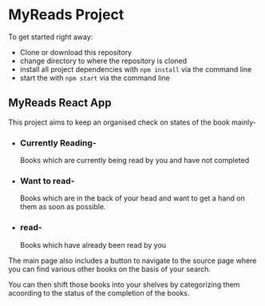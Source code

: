# MyReads Project

To get started right away:
* Clone or download this repository
* change directory to where the repository is cloned
* install all project dependencies with `npm install` via the command line
* start the with `npm start` via the command line

## MyReads React App

This project aims to keep an organised check on states of the book mainly-
* ### Currently Reading-
    Books which are currently being read by you and have not completed
* ### Want to read-
    Books which are in the back of your head and want to get a hand on them as soon as possible.
* ### read-
    Books which have already been read by you

The main page also includes a button to navigate to the source page where you can find various other books on the basis of your search.

You can then shift those books into your shelves by categorizing them acoording to the status of the completion of the books.
